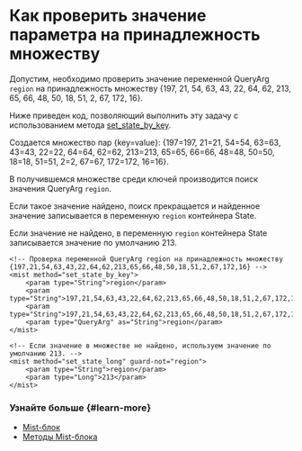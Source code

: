 # Как проверить значение параметра на принадлежность множеству

Допустим, необходимо проверить значение переменной QueryArg `region` на принадлежность множеству {197, 21, 54, 63, 43, 22, 64, 62, 213, 65, 66, 48, 50, 18, 51, 2, 67, 172, 16}.

Ниже приведен код, позволяющий выполнить эту задачу с использованием метода [set_state_by_key](../appendices/block-mist-methods.md#set_state_by_key).

Создается множество пар {key=value}: {197=197, 21=21, 54=54, 63=63, 43=43, 22=22, 64=64, 62=62, 213=213, 65=65, 66=66, 48=48, 50=50, 18=18, 51=51, 2=2, 67=67, 172=172, 16=16}.

В получившемся множестве среди ключей производится поиск значения QueryArg `region`.

Если такое значение найдено, поиск прекращается и найденное значение записывается в переменную `region` контейнера State.

Если значение не найдено, в переменную `region` контейнера State записывается значение по умолчанию 213.

```
<!-- Проверка переменной QueryArg region на принадлежность множеству {197,21,54,63,43,22,64,62,213,65,66,48,50,18,51,2,67,172,16} -->
<mist method="set_state_by_key">
    <param type="String">region</param>
    <param type="String">197,21,54,63,43,22,64,62,213,65,66,48,50,18,51,2,67,172,16</param>
    <param type="String">197,21,54,63,43,22,64,62,213,65,66,48,50,18,51,2,67,172,16</param>
    <param type="QueryArg" as="String">region</param>
</mist>

<!-- Если значение в множестве не найдено, используем значение по умолчанию 213. -->
<mist method="set_state_long" guard-not="region">
    <param type="String">region</param>
    <param type="Long">213</param>
</mist>
```

### Узнайте больше {#learn-more}
* [Mist-блок](../concepts/block-mist-ov.md)
* [Методы Mist-блока](../appendices/block-mist-methods.md)